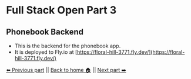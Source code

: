 # Full Stack Open Part 3

## Phonebook Backend

- This is the backend for the phonebook app.
- It is deployed to Fly.io at [https://floral-hill-3771.fly.dev/](https://floral-hill-3771.fly.dev/)

[⬅️ Previous part](https://github.com/erikpeik/full-stack-open/tree/master/part2) || [Back to home 🏠](https://github.com/erikpeik/full-stack-open) || [Next part ➡️](https://github.com/erikpeik/full-stack-open/tree/master/part4)
